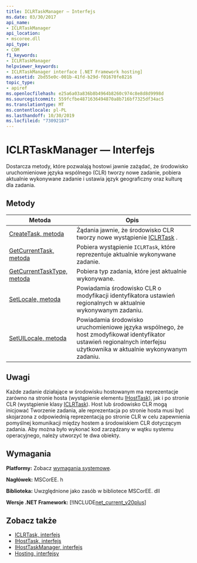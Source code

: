 ```yaml
---
title: ICLRTaskManager — Interfejs
ms.date: 03/30/2017
api_name:
- ICLRTaskManager
api_location:
- mscoree.dll
api_type:
- COM
f1_keywords:
- ICLRTaskManager
helpviewer_keywords:
- ICLRTaskManager interface [.NET Framework hosting]
ms.assetid: 2bd55e0c-001b-41fd-b29d-f01670fe8216
topic_type:
- apiref
ms.openlocfilehash: e25a6a03a836b8b4964b8260c974c8e8d8d9998d
ms.sourcegitcommit: 559fcfbe4871636494870a8b716bf7325df34ac5
ms.translationtype: MT
ms.contentlocale: pl-PL
ms.lasthandoff: 10/30/2019
ms.locfileid: "73092187"
---
```

# <a name="iclrtaskmanager-interface"></a>ICLRTaskManager — Interfejs
Dostarcza metody, które pozwalają hostowi jawnie zażądać, że środowisko uruchomieniowe języka wspólnego (CLR) tworzy nowe zadanie, pobiera aktualnie wykonywane zadanie i ustawia język geograficzny oraz kulturę dla zadania.  
  
## <a name="methods"></a>Metody  
  
|Metoda|Opis|  
|------------|-----------------|  
|[CreateTask, metoda](../../../../docs/framework/unmanaged-api/hosting/iclrtaskmanager-createtask-method.md)|Żądania jawnie, że środowisko CLR tworzy nowe wystąpienie [ICLRTask](../../../../docs/framework/unmanaged-api/hosting/iclrtask-interface.md) .|  
|[GetCurrentTask, metoda](../../../../docs/framework/unmanaged-api/hosting/iclrtaskmanager-getcurrenttask-method.md)|Pobiera wystąpienie `ICLRTask`, które reprezentuje aktualnie wykonywane zadanie.|  
|[GetCurrentTaskType, metoda](../../../../docs/framework/unmanaged-api/hosting/iclrtaskmanager-getcurrenttasktype-method.md)|Pobiera typ zadania, które jest aktualnie wykonywane.|  
|[SetLocale, metoda](../../../../docs/framework/unmanaged-api/hosting/iclrtaskmanager-setlocale-method.md)|Powiadamia środowisko CLR o modyfikacji identyfikatora ustawień regionalnych w aktualnie wykonywanym zadaniu.|  
|[SetUILocale, metoda](../../../../docs/framework/unmanaged-api/hosting/iclrtaskmanager-setuilocale-method.md)|Powiadamia środowisko uruchomieniowe języka wspólnego, że host zmodyfikował identyfikator ustawień regionalnych interfejsu użytkownika w aktualnie wykonywanym zadaniu.|  
  
## <a name="remarks"></a>Uwagi  
 Każde zadanie działające w środowisku hostowanym ma reprezentacje zarówno na stronie hosta (wystąpienie elementu [IHostTask](../../../../docs/framework/unmanaged-api/hosting/ihosttask-interface.md)), jak i po stronie CLR (wystąpienie klasy [ICLRTask](../../../../docs/framework/unmanaged-api/hosting/iclrtask-interface.md)). Host lub środowisko CLR mogą inicjować Tworzenie zadania, ale reprezentacja po stronie hosta musi być skojarzona z odpowiednią reprezentacją po stronie CLR w celu zapewnienia pomyślnej komunikacji między hostem a środowiskiem CLR dotyczącym zadania. Aby można było wykonać kod zarządzany w wątku systemu operacyjnego, należy utworzyć te dwa obiekty.  
  
## <a name="requirements"></a>Wymagania  
 **Platformy:** Zobacz [wymagania systemowe](../../../../docs/framework/get-started/system-requirements.md).  
  
 **Nagłówek:** MSCorEE. h  
  
 **Biblioteka:** Uwzględnione jako zasób w bibliotece MSCorEE. dll  
  
 **Wersje .NET Framework:** [!INCLUDE[net_current_v20plus](../../../../includes/net-current-v20plus-md.md)]  
  
## <a name="see-also"></a>Zobacz także

- [ICLRTask, interfejs](../../../../docs/framework/unmanaged-api/hosting/iclrtask-interface.md)
- [IHostTask, interfejs](../../../../docs/framework/unmanaged-api/hosting/ihosttask-interface.md)
- [IHostTaskManager, interfejs](../../../../docs/framework/unmanaged-api/hosting/ihosttaskmanager-interface.md)
- [Hosting, interfejsy](../../../../docs/framework/unmanaged-api/hosting/hosting-interfaces.md)
